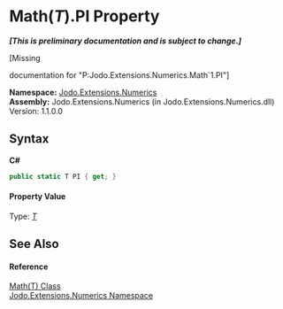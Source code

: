 # Math(*T*).PI Property 
 _**\[This is preliminary documentation and is subject to change.\]**_

\[Missing <summary> documentation for "P:Jodo.Extensions.Numerics.Math`1.PI"\]

**Namespace:**&nbsp;<a href="N_Jodo_Extensions_Numerics">Jodo.Extensions.Numerics</a><br />**Assembly:**&nbsp;Jodo.Extensions.Numerics (in Jodo.Extensions.Numerics.dll) Version: 1.1.0.0

## Syntax

**C#**<br />
``` C#
public static T PI { get; }
```


#### Property Value
Type: <a href="T_Jodo_Extensions_Numerics_Math_1">*T*</a>

## See Also


#### Reference
<a href="T_Jodo_Extensions_Numerics_Math_1">Math(T) Class</a><br /><a href="N_Jodo_Extensions_Numerics">Jodo.Extensions.Numerics Namespace</a><br />